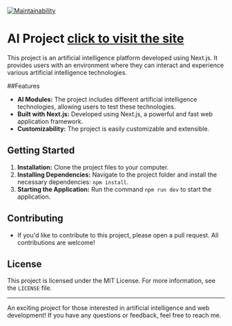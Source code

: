 

[![Maintainability](https://api.codeclimate.com/v1/badges/c5ec47ad82454a63e652/maintainability)](https://codeclimate.com/github/huseynovelmir/nextjs-ai-project/maintainability)

# AI Project [click to visit the site](https://nextjs-ai-project-ten.vercel.app)

This project is an artificial intelligence platform developed using Next.js. It provides users with an environment where they can interact and experience various artificial intelligence technologies.

##Features

- **AI Modules:** The project includes different artificial intelligence technologies, allowing users to test these technologies.
- **Built with Next.js:** Developed using Next.js, a powerful and fast web application framework.
- **Customizability:** The project is easily customizable and extensible.

## Getting Started

1. **Installation:** Clone the project files to your computer.
2. **Installing Dependencies:** Navigate to the project folder and install the necessary dependencies: `npm install`.
3. **Starting the Application:** Run the command `npm run dev` to start the application.

## Contributing

- If you'd like to contribute to this project, please open a pull request. All contributions are welcome!

## License

This project is licensed under the MIT License. For more information, see the `LICENSE` file.

---

An exciting project for those interested in artificial intelligence and web development! If you have any questions or feedback, feel free to reach me.
